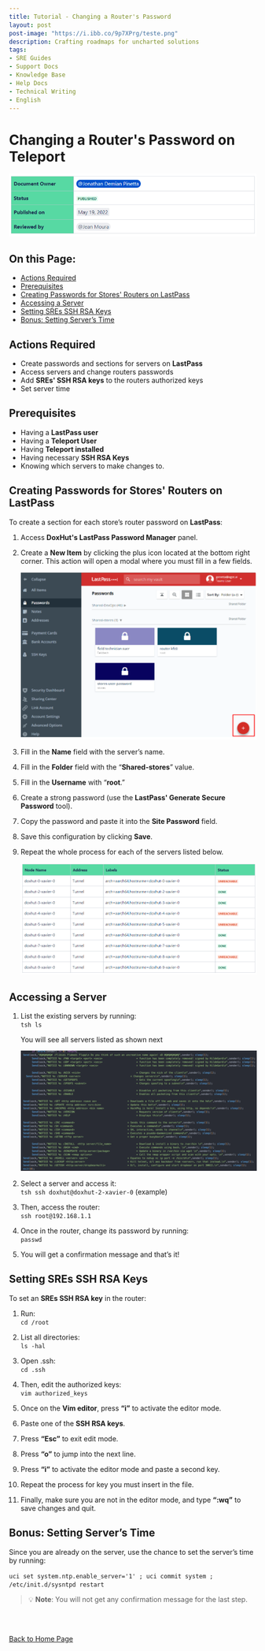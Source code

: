 ```yaml
---
title: Tutorial - Changing a Router's Password 
layout: post
post-image: "https://i.ibb.co/9p7XPrg/teste.png" 
description: Crafting roadmaps for uncharted solutions
tags:
- SRE Guides
- Support Docs
- Knowledge Base
- Help Docs
- Technical Writing
- English
---
```


# Changing a Router's Password on Teleport

<!-- Google tag (gtag.js) -->
<script async src="https://www.googletagmanager.com/gtag/js?id=G-J0NKP19PLY"></script>
<script>
  window.dataLayer = window.dataLayer || [];
  function gtag(){dataLayer.push(arguments);}
  gtag('js', new Date());

  gtag('config', 'G-J0NKP19PLY');
</script>

![intro](/assets/images/images-changingpasswords-intro.png)

## On this Page:

- [Actions Required](#actions-required)
- [Prerequisites](#prerequisites)
- [Creating Passwords for Stores' Routers on LastPass](#creating-passwords-for-stores-routers-on-lastpass)
- [Accessing a Server](#accessing-a-server)
- [Setting SREs SSH RSA Keys](#setting-sres-ssh-rsa-keys)
- [Bonus: Setting Server’s Time](#bonus-setting-servers-time)

## Actions Required

- Create passwords and sections for servers on **LastPass**
- Access servers and change routers passwords
- Add **SREs' SSH RSA keys** to the routers authorized keys
- Set server time

## Prerequisites

- Having a **LastPass user**
- Having a **Teleport User**
- Having **Teleport installed**
- Having necessary **SSH RSA Keys**
- Knowing which servers to make changes to.

## Creating Passwords for Stores' Routers on LastPass

To create a section for each store’s router password on **LastPass**:

1. Access **DoxHut's LastPass Password Manager** panel.<br>

2. Create a **New Item** by clicking the plus icon located at the bottom right corner. This action will open a modal where you must fill in a few fields. <br>

    ![createnew](/assets/images/images-changingpasswords-createnew.png)<br>

3. Fill in the **Name** field with the server’s name.<br>

4. Fill in the **Folder** field with the “**Shared-stores**” value.<br>

5. Fill in the **Username** with “**root**.”<br>

6. Create a strong password (use the **LastPass' Generate Secure Password** tool).<br>

7. Copy the password and paste it into the **Site Password** field.<br>

8. Save this configuration by clicking **Save**.<br>

9. Repeat the whole process for each of the servers listed below.<br>

    ![createnew2](/assets/images/images-changingpasswords-createnew2.png)

## Accessing a Server

1. List the existing servers by running: <br>
`tsh ls` <br>

   You will see all servers listed as shown next 

   ![console-servers](/assets/images/images-console-servers.png)

2. Select a server and access it:<br>
`tsh ssh doxhut@doxhut-2-xavier-0` (example)

3. Then, access the router:<br>
`ssh root@192.168.1.1`

4. Once in the router, change its password by running:<br>
`passwd`

5. You will get a confirmation message and that’s it!<br>

## Setting SREs SSH RSA Keys
To set an **SREs SSH RSA key** in the router:<br>

1. Run:<br>
`cd /root`

2. List all directories:<br>
`ls -hal`

3. Open .ssh:<br>
`cd .ssh`

4. Then, edit the authorized keys:<br>
`vim authorized_keys`

5. Once on the **Vim editor**, press **“i”** to activate the editor mode.<br>

6. Paste one of the **SSH RSA keys**.<br>

7. Press **“Esc”** to exit edit mode.<br>

8. Press **“o”** to jump into the next line.<br>

9. Press **“i”** to activate the editor mode and paste a second key.<br>

10. Repeat the process for key you must insert in the file.<br>

11. Finally, make sure you are not in the editor mode, and type **“:wq”** to save changes and quit. <br>

## Bonus: Setting Server’s Time

Since you are already on the server, use the chance to set the server’s time by running:

`uci set system.ntp.enable_server='1' ; uci commit system ; /etc/init.d/sysntpd restart`<br>

> 💡 **Note**: You will not get any confirmation message for the last step.

<br><br>

[Back to Home Page](/)